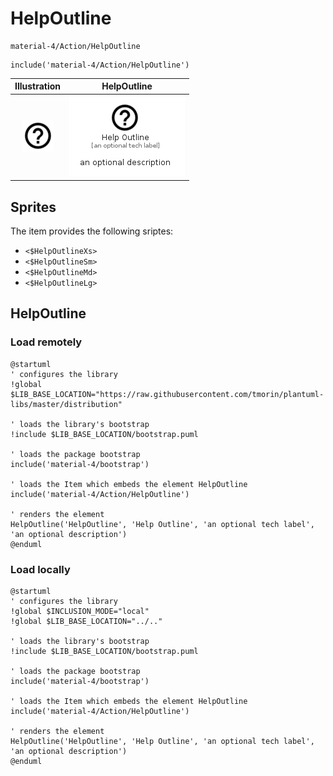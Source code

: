 # HelpOutline


```text
material-4/Action/HelpOutline
```

```text
include('material-4/Action/HelpOutline')
```



| Illustration | HelpOutline |
| :---: | :---: |
| ![illustration for Illustration](../../material-4/Action/HelpOutline.png) | ![illustration for HelpOutline](../../material-4/Action/HelpOutline.Local.png) |



## Sprites
The item provides the following sriptes:

- `<$HelpOutlineXs>`
- `<$HelpOutlineSm>`
- `<$HelpOutlineMd>`
- `<$HelpOutlineLg>`





## HelpOutline

### Load remotely
```plantuml
@startuml
' configures the library
!global $LIB_BASE_LOCATION="https://raw.githubusercontent.com/tmorin/plantuml-libs/master/distribution"

' loads the library's bootstrap
!include $LIB_BASE_LOCATION/bootstrap.puml

' loads the package bootstrap
include('material-4/bootstrap')

' loads the Item which embeds the element HelpOutline
include('material-4/Action/HelpOutline')

' renders the element
HelpOutline('HelpOutline', 'Help Outline', 'an optional tech label', 'an optional description')
@enduml
```

### Load locally
```plantuml
@startuml
' configures the library
!global $INCLUSION_MODE="local"
!global $LIB_BASE_LOCATION="../.."

' loads the library's bootstrap
!include $LIB_BASE_LOCATION/bootstrap.puml

' loads the package bootstrap
include('material-4/bootstrap')

' loads the Item which embeds the element HelpOutline
include('material-4/Action/HelpOutline')

' renders the element
HelpOutline('HelpOutline', 'Help Outline', 'an optional tech label', 'an optional description')
@enduml
```

